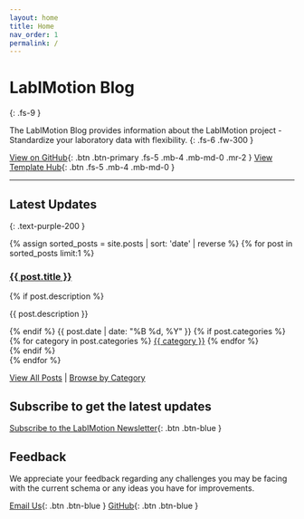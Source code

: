 ```yaml
---
layout: home
title: Home
nav_order: 1
permalink: /
---
```


# LabIMotion Blog
{: .fs-9 }

The LabIMotion Blog provides information about the LabIMotion project - Standardize your laboratory data with flexibility.
{: .fs-6 .fw-300 }

[View on GitHub](https://github.com/LabIMotion/labimotion){: .btn .btn-primary .fs-5 .mb-4 .mb-md-0 .mr-2 }
[View Template Hub](https://www.chemotion-repository.net/home/genericHub){: .btn .fs-5 .mb-4 .mb-md-0 }

---

## Latest Updates
{: .text-purple-200 }

{% assign sorted_posts = site.posts | sort: 'date' | reverse %}
{% for post in sorted_posts limit:1 %}
  <article class="post-preview">
    <h3>
      <a href="{{ post.url | relative_url }}">{{ post.title }}</a>
    </h3>
    {% if post.description %}
      <p>{{ post.description }}</p>
    {% endif %}
    <time datetime="{{ post.date | date_to_xmlschema }}">{{ post.date | date: "%B %d, %Y" }}</time>
    {% if post.categories %}
    <div class="post-categories">
      {% for category in post.categories %}
        <a href="./categories#{{ category | slugify }}" class="category-tag">{{ category }}</a>
      {% endfor %}
    </div>
    {% endif %}
  </article>
{% endfor %}

[View All Posts](./blog/archive) | [Browse by Category](./blog/categories)

## Subscribe to get the latest updates

[Subscribe to the LabIMotion Newsletter](https://www.lists.kit.edu/sympa/subscribe/labimotion-users){: .btn .btn-blue }

## Feedback

We appreciate your feedback regarding any challenges you may be facing with the current schema or any ideas you have for improvements.

[<i class="bi bi-envelope-at"></i> Email Us](mailto:chemotion-labimotion@lists.kit.edu){: .btn .btn-blue }
[<i class="bi bi-github"></i> GitHub](https://github.com/LabIMotion/labimotion){: .btn .btn-blue }
